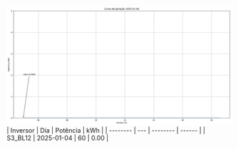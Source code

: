 ![My Image](04_01_2025-S3_BL12.png)
| Inversor | Dia | Potência | kWh    |
| -------- | --- | -------- | ------ |
| S3_BL12       | 2025-01-04  | 60       | 0.00 |